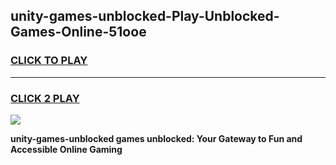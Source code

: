 
## unity-games-unblocked-Play-Unblocked-Games-Online-51ooe
<h3>
<a href="https://premium76.site?title=unity-games-unblocked&ref=24A">CLICK TO PLAY</a></h3>
<hr>

<h3>
<a href="https://premium76.site?title=unity-games-unblocked&ref=24A">CLICK 2 PLAY</a>
  
</h3>

<a href="https://premium76.site?title=unity-games-unblocked&ref=24A"><img src="https://clearcache.store/games.png"></a>


**unity-games-unblocked games unblocked: Your Gateway to Fun and Accessible Online Gaming**
